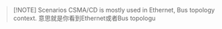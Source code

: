
> [!NOTE] Scenarios
> CSMA/CD is mostly used in Ethernet, Bus topology context.
> 意思就是你看到Ethernet或者Bus topologu



